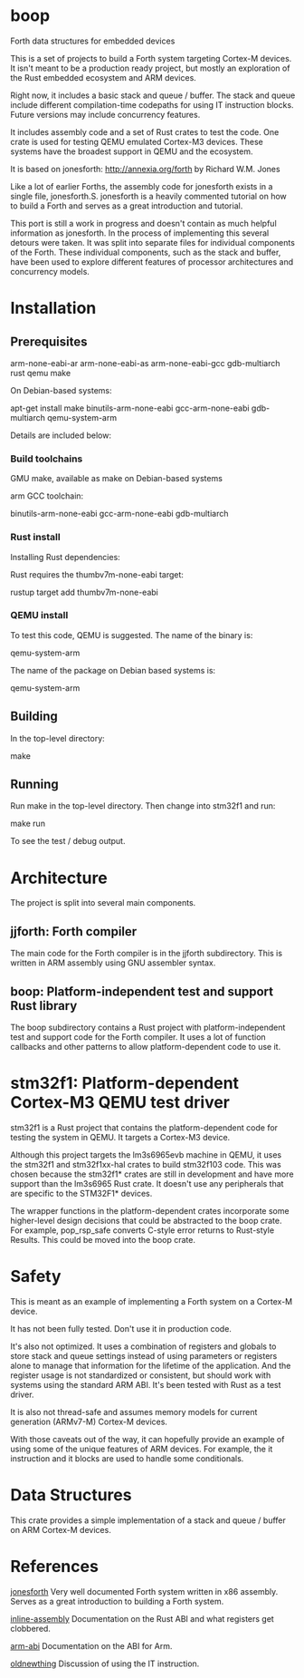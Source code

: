 # boop

Forth data structures for embedded devices

This is a set of projects to build a Forth system targeting Cortex-M
devices.  It isn't meant to be a production ready project, but mostly
an exploration of the Rust embedded ecosystem and ARM devices.

Right now, it includes a basic stack and queue / buffer.  The stack
and queue include different compilation-time codepaths for using IT
instruction blocks.  Future versions may include concurrency features.

It includes assembly code and a set of Rust crates to test the code.
One crate is used for testing QEMU emulated Cortex-M3 devices.  These
systems have the broadest support in QEMU and the ecosystem.

It is based on jonesforth: http://annexia.org/forth by Richard
W.M. Jones

Like a lot of earlier Forths, the assembly code for jonesforth exists
in a single file, jonesforth.S.  jonesforth is a heavily commented
tutorial on how to build a Forth and serves as a great introduction
and tutorial.

This port is still a work in progress and doesn't contain as much
helpful information as jonesforth.  In the process of implementing
this several detours were taken.  It was split into separate files for
individual components of the Forth.  These individual components, such
as the stack and buffer, have been used to explore different features
of processor architectures and concurrency models.


# Installation

## Prerequisites

arm-none-eabi-ar
arm-none-eabi-as
arm-none-eabi-gcc
gdb-multiarch
rust
qemu
make

On Debian-based systems:

apt-get install make binutils-arm-none-eabi gcc-arm-none-eabi gdb-multiarch qemu-system-arm


Details are included below:

### Build toolchains

GMU make, available as make on Debian-based systems

arm GCC toolchain:

binutils-arm-none-eabi
gcc-arm-none-eabi
gdb-multiarch

### Rust install

Installing Rust dependencies:

Rust requires the thumbv7m-none-eabi target:

rustup target add thumbv7m-none-eabi

### QEMU install

To test this code, QEMU is suggested.  The name of the binary is:

qemu-system-arm

The name of the package on Debian based systems is:

qemu-system-arm

## Building

In the top-level directory:

make

## Running

Run make in the top-level directory.  Then change into stm32f1 and run:

make run

To see the test / debug output.

# Architecture

The project is split into several main components.

## jjforth: Forth compiler

The main code for the Forth compiler is in the jjforth subdirectory.
This is written in ARM assembly using GNU assembler syntax.

## boop: Platform-independent test and support Rust library

The boop subdirectory contains a Rust project with
platform-independent test and support code for the Forth compiler.  It
uses a lot of function callbacks and other patterns to allow
platform-dependent code to use it.

# stm32f1: Platform-dependent Cortex-M3 QEMU test driver

stm32f1 is a Rust project that contains the platform-dependent code
for testing the system in QEMU.  It targets a Cortex-M3 device.

Although this project targets the lm3s6965evb machine in QEMU, it uses
the stm32f1 and stm32f1xx-hal crates to build stm32f103 code.  This
was chosen because the stm32f1* crates are still in development and
have more support than the lm3s6965 Rust crate.  It doesn't use any
peripherals that are specific to the STM32F1* devices.

The wrapper functions in the platform-dependent crates incorporate
some higher-level design decisions that could be abstracted to the
boop crate.  For example, pop_rsp_safe converts C-style error returns
to Rust-style Results.  This could be moved into the boop crate.

# Safety

This is meant as an example of implementing a Forth system on a
Cortex-M device.

It has not been fully tested.  Don't use it in production code.

It's also not optimized.  It uses a combination of registers and
globals to store stack and queue settings instead of using parameters
or registers alone to manage that information for the lifetime of the
application.  And the register usage is not standardized or
consistent, but should work with systems using the standard ARM ABI.
It's been tested with Rust as a test driver.

It is also not thread-safe and assumes memory models for current
generation (ARMv7-M) Cortex-M devices.

With those caveats out of the way, it can hopefully provide an
example of using some of the unique features of ARM devices.  For
example, the it instruction and it blocks are used to handle some
conditionals.

# Data Structures

This crate provides a simple implementation of a stack and queue /
buffer on ARM Cortex-M devices.

# References

[jonesforth](http://annexia.org/forth "Jonesforth Forth compiler")
Very well documented Forth system written in x86 assembly.  Serves as
a great introduction to building a Forth system.

[inline-assembly](https://doc.rust-lang.org/reference/inline-assembly.html "Inline assembly - The Rust Reference")
Documentation on the Rust ABI and what registers get clobbered.

[arm-abi](https://developer.arm.com/Architectures/Application%20Binary%20Interface "ABI - Arm Developer")
Documentation on the ABI for Arm.

[oldnewthing](https://devblogs.microsoft.com/oldnewthing/20210601-00/ "The ARM processor (Thumb-2), part 2: Differences between classic ARM and Thumb-2")
Discussion of using the IT instruction.
